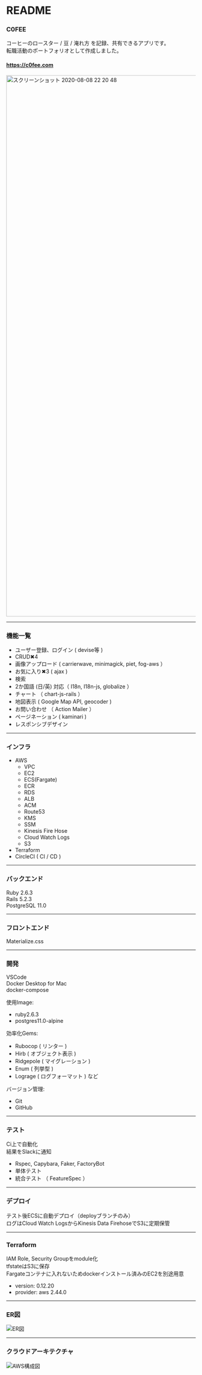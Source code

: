# README

### C0FEE

コーヒーのロースター / 豆 / 淹れ方 を記録、共有できるアプリです。<br/>
転職活動のポートフォリオとして作成しました。<br/>

#### https://c0fee.com 

<a href="https://c0fee.com/">
<img width="1436" alt="スクリーンショット 2020-08-08 22 20 48" src="https://user-images.githubusercontent.com/45422771/89711569-fd51c280-d9c5-11ea-86e7-e276df3c4338.png">
</a>

---
### 機能一覧
* ユーザー登録、ログイン  ( devise等 )
* CRUD✖︎4 
* 画像アップロード ( carrierwave, minimagick, piet, fog-aws ）
* お気に入り✖︎3 ( ajax )
* 検索
* 2か国語 (日/英) 対応（ I18n, I18n-js, globalize ）
* チャート （ chart-js-rails ）
* 地図表示 ( Google Map API, geocoder )
* お問い合わせ （ Action Mailer ）
* ページネーション ( kaminari )
* レスポンシブデザイン

---
### インフラ
* AWS
	* VPC
	* EC2
	* ECS(Fargate)
	* ECR
	* RDS
	* ALB
	* ACM
	* Route53
	* KMS
	* SSM
	* Kinesis Fire Hose
	* Cloud Watch Logs
	* S3
* Terraform
* CircleCI ( CI / CD )

---
### バックエンド
Ruby 2.6.3<br/>
Rails 5.2.3<br/>
PostgreSQL 11.0<br/>

---
### フロントエンド
Materialize.css

---
### 開発
VSCode<br/>
Docker Desktop for Mac<br/>
docker-compose<br/>

使用Image:<br/>
* ruby2.6.3
* postgres11.0-alpine

効率化Gems:<br/>
* Rubocop ( リンター )
* Hirb  ( オブジェクト表示 ) 
* Ridgepole ( マイグレーション )
* Enum ( 列挙型 ) 
* Lograge ( ログフォーマット )  など

バージョン管理:<br/>
* Git
* GitHub

---
### テスト
Ci上で自動化<br/>
結果をSlackに通知<br/>
* Rspec, Capybara, Faker, FactoryBot
* 単体テスト
* 統合テスト （ FeatureSpec ）
 
---
### デプロイ
テスト後ECSに自動デプロイ（deployブランチのみ）<br/>
ログはCloud Watch LogsからKinesis Data FirehoseでS3に定期保管<br/>
	
---
### Terraform
IAM Role, Security Groupをmodule化<br/>
tfstateはS3に保存<br/>
Fargateコンテナに入れないためdockerインストール済みのEC2を別途用意<br/>
  * version: 0.12.20
  * provider: aws 2.44.0

---
### ER図
![ER図](https://user-images.githubusercontent.com/45422771/89233939-bc545980-d625-11ea-8ea7-bec7a10d638b.png)

---
### クラウドアーキテクチャ
![AWS構成図](https://user-images.githubusercontent.com/45422771/89140909-f5d18a00-d57d-11ea-8574-3b9555dda393.png)
